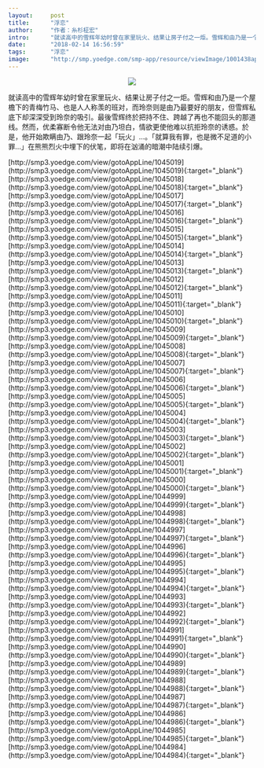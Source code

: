 ```yaml
---
layout:     post
title:      "浮恋"
author:     "作者：糸杉柾宏"
intro:      "就读高中的雪辉年幼时曾在家里玩火、结果让房子付之一炬。雪辉和由乃是一个屋檐下的青梅竹马、也是人人称羡的班对，而玲奈则是由乃最要好的朋友，但雪辉私底下却深深受到玲奈的吸引。最後雪辉终於把持不住、跨越了再也不能回头的那道线。然而，优柔寡断令他无法对由乃坦白，情欲更使他难以抗拒玲奈的诱惑。於是，他开始欺瞒由乃、跟玲奈一起「玩火」…。「就算我有罪，也是微不足道的小罪…」在熊熊烈火中埋下的伏笔，即将在汹涌的暗潮中陆续引爆。"
date:       "2018-02-14 16:56:59"
tags:       "浮恋"
image:      "http://smp.yoedge.com/smp-app/resource/viewImage/1001438appline.png"
---
```

<div style="text-align: center">
<p><img src="http://smp.yoedge.com/smp-app/resource/viewImage/1001438appline.png"/></p>
</div>
<p class="post-meta">
<span>就读高中的雪辉年幼时曾在家里玩火、结果让房子付之一炬。雪辉和由乃是一个屋檐下的青梅竹马、也是人人称羡的班对，而玲奈则是由乃最要好的朋友，但雪辉私底下却深深受到玲奈的吸引。最後雪辉终於把持不住、跨越了再也不能回头的那道线。然而，优柔寡断令他无法对由乃坦白，情欲更使他难以抗拒玲奈的诱惑。於是，他开始欺瞒由乃、跟玲奈一起「玩火」…。「就算我有罪，也是微不足道的小罪…」在熊熊烈火中埋下的伏笔，即将在汹涌的暗潮中陆续引爆。</span>
</p>
[http://smp3.yoedge.com/view/gotoAppLine/1045019](http://smp3.yoedge.com/view/gotoAppLine/1045019){:target="_blank"}
[http://smp3.yoedge.com/view/gotoAppLine/1045018](http://smp3.yoedge.com/view/gotoAppLine/1045018){:target="_blank"}
[http://smp3.yoedge.com/view/gotoAppLine/1045017](http://smp3.yoedge.com/view/gotoAppLine/1045017){:target="_blank"}
[http://smp3.yoedge.com/view/gotoAppLine/1045016](http://smp3.yoedge.com/view/gotoAppLine/1045016){:target="_blank"}
[http://smp3.yoedge.com/view/gotoAppLine/1045015](http://smp3.yoedge.com/view/gotoAppLine/1045015){:target="_blank"}
[http://smp3.yoedge.com/view/gotoAppLine/1045014](http://smp3.yoedge.com/view/gotoAppLine/1045014){:target="_blank"}
[http://smp3.yoedge.com/view/gotoAppLine/1045013](http://smp3.yoedge.com/view/gotoAppLine/1045013){:target="_blank"}
[http://smp3.yoedge.com/view/gotoAppLine/1045012](http://smp3.yoedge.com/view/gotoAppLine/1045012){:target="_blank"}
[http://smp3.yoedge.com/view/gotoAppLine/1045011](http://smp3.yoedge.com/view/gotoAppLine/1045011){:target="_blank"}
[http://smp3.yoedge.com/view/gotoAppLine/1045010](http://smp3.yoedge.com/view/gotoAppLine/1045010){:target="_blank"}
[http://smp3.yoedge.com/view/gotoAppLine/1045009](http://smp3.yoedge.com/view/gotoAppLine/1045009){:target="_blank"}
[http://smp3.yoedge.com/view/gotoAppLine/1045008](http://smp3.yoedge.com/view/gotoAppLine/1045008){:target="_blank"}
[http://smp3.yoedge.com/view/gotoAppLine/1045007](http://smp3.yoedge.com/view/gotoAppLine/1045007){:target="_blank"}
[http://smp3.yoedge.com/view/gotoAppLine/1045006](http://smp3.yoedge.com/view/gotoAppLine/1045006){:target="_blank"}
[http://smp3.yoedge.com/view/gotoAppLine/1045005](http://smp3.yoedge.com/view/gotoAppLine/1045005){:target="_blank"}
[http://smp3.yoedge.com/view/gotoAppLine/1045004](http://smp3.yoedge.com/view/gotoAppLine/1045004){:target="_blank"}
[http://smp3.yoedge.com/view/gotoAppLine/1045003](http://smp3.yoedge.com/view/gotoAppLine/1045003){:target="_blank"}
[http://smp3.yoedge.com/view/gotoAppLine/1045002](http://smp3.yoedge.com/view/gotoAppLine/1045002){:target="_blank"}
[http://smp3.yoedge.com/view/gotoAppLine/1045001](http://smp3.yoedge.com/view/gotoAppLine/1045001){:target="_blank"}
[http://smp3.yoedge.com/view/gotoAppLine/1045000](http://smp3.yoedge.com/view/gotoAppLine/1045000){:target="_blank"}
[http://smp3.yoedge.com/view/gotoAppLine/1044999](http://smp3.yoedge.com/view/gotoAppLine/1044999){:target="_blank"}
[http://smp3.yoedge.com/view/gotoAppLine/1044998](http://smp3.yoedge.com/view/gotoAppLine/1044998){:target="_blank"}
[http://smp3.yoedge.com/view/gotoAppLine/1044997](http://smp3.yoedge.com/view/gotoAppLine/1044997){:target="_blank"}
[http://smp3.yoedge.com/view/gotoAppLine/1044996](http://smp3.yoedge.com/view/gotoAppLine/1044996){:target="_blank"}
[http://smp3.yoedge.com/view/gotoAppLine/1044995](http://smp3.yoedge.com/view/gotoAppLine/1044995){:target="_blank"}
[http://smp3.yoedge.com/view/gotoAppLine/1044994](http://smp3.yoedge.com/view/gotoAppLine/1044994){:target="_blank"}
[http://smp3.yoedge.com/view/gotoAppLine/1044993](http://smp3.yoedge.com/view/gotoAppLine/1044993){:target="_blank"}
[http://smp3.yoedge.com/view/gotoAppLine/1044992](http://smp3.yoedge.com/view/gotoAppLine/1044992){:target="_blank"}
[http://smp3.yoedge.com/view/gotoAppLine/1044991](http://smp3.yoedge.com/view/gotoAppLine/1044991){:target="_blank"}
[http://smp3.yoedge.com/view/gotoAppLine/1044990](http://smp3.yoedge.com/view/gotoAppLine/1044990){:target="_blank"}
[http://smp3.yoedge.com/view/gotoAppLine/1044989](http://smp3.yoedge.com/view/gotoAppLine/1044989){:target="_blank"}
[http://smp3.yoedge.com/view/gotoAppLine/1044988](http://smp3.yoedge.com/view/gotoAppLine/1044988){:target="_blank"}
[http://smp3.yoedge.com/view/gotoAppLine/1044987](http://smp3.yoedge.com/view/gotoAppLine/1044987){:target="_blank"}
[http://smp3.yoedge.com/view/gotoAppLine/1044986](http://smp3.yoedge.com/view/gotoAppLine/1044986){:target="_blank"}
[http://smp3.yoedge.com/view/gotoAppLine/1044985](http://smp3.yoedge.com/view/gotoAppLine/1044985){:target="_blank"}
[http://smp3.yoedge.com/view/gotoAppLine/1044984](http://smp3.yoedge.com/view/gotoAppLine/1044984){:target="_blank"}


